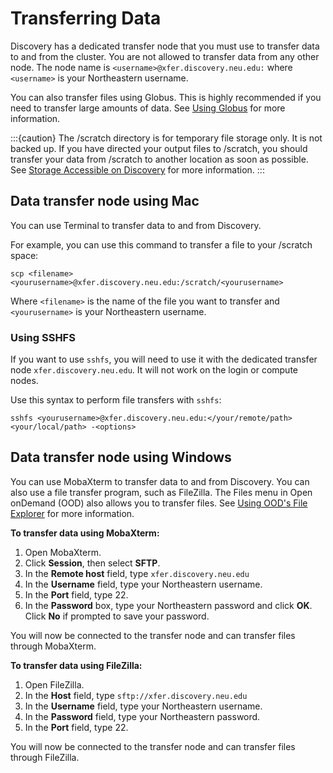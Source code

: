 # Transferring Data

Discovery has a dedicated transfer node that you must use to transfer data to and from the cluster.
You are not allowed to transfer data from any other node.
The node name is `<username>@xfer.discovery.neu.edu:` where `<username>` is your Northeastern username.

You can also transfer files using Globus. This is highly recommended if you need to transfer large amounts of data.
See [Using Globus](./06_globus.md) for more information.

:::{caution}
The /scratch directory is for temporary file storage only. It is not backed up.
If you have directed your output files to /scratch, you should transfer your data from /scratch
to another location as soon as possible. See [Storage Accessible on Discovery](../04_software/01_softwareoverview.md) for more information.
:::

## Data transfer node using Mac

You can use Terminal to transfer data to and from Discovery.

For example, you can use this command to transfer a file to your /scratch space:

`scp <filename> <yourusername>@xfer.discovery.neu.edu:/scratch/<yourusername>`

Where `<filename>` is the name of the file you want to transfer and `<yourusername>` is your Northeastern username.

### Using SSHFS

If you want to use `sshfs`, you will need to use it with the dedicated transfer node `xfer.discovery.neu.edu`. It will not work on the login or compute nodes.

Use this syntax to perform file transfers with `sshfs`:

```
sshfs <yourusername>@xfer.discovery.neu.edu:</your/remote/path> <your/local/path> -<options>
```

## Data transfer node using Windows

You can use MobaXterm to transfer data to and from Discovery. You can also use a file transfer program, such as FileZilla.
The Files menu in Open onDemand (OOD) also allows you to transfer files. See [Using OOD's File Explorer](../08_using-ood/02_fileexplore.md) for more information.

**To transfer data using MobaXterm:**

1. Open MobaXterm.
2. Click **Session**, then select **SFTP**.
3. In the **Remote host** field, type `xfer.discovery.neu.edu`
4. In the **Username** field, type your Northeastern username.
5. In the **Port** field, type 22.
6. In the **Password** box, type your Northeastern password and click **OK**. Click **No** if prompted to save your password.

You will now be connected to the transfer node and can transfer files through MobaXterm.

**To transfer data using FileZilla:**

1. Open FileZilla.
2. In the **Host** field, type `sftp://xfer.discovery.neu.edu`
3. In the **Username** field, type your Northeastern username.
4. In the **Password** field, type your Northeastern password.
5. In the **Port** field, type 22.

You will now be connected to the transfer node and can transfer files through FileZilla.
